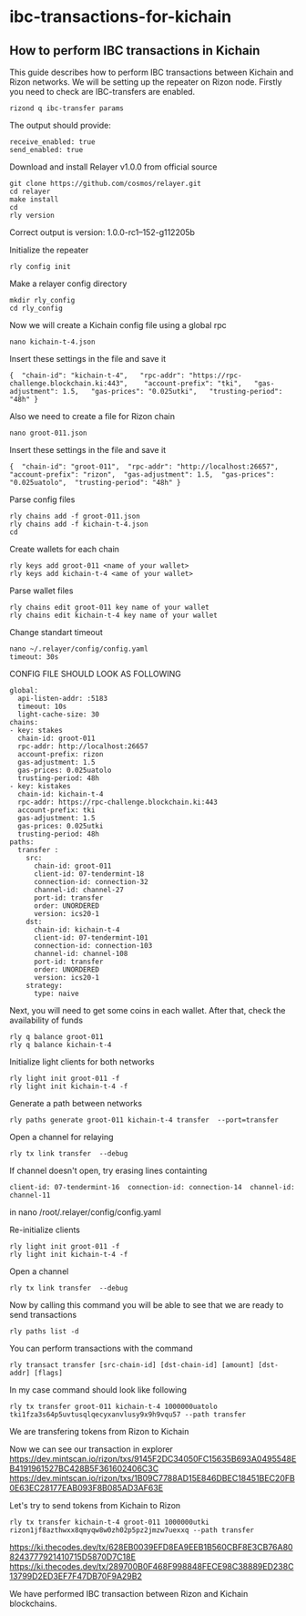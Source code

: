 # ibc-transactions-for-kichain
## How to perform IBC transactions in Kichain

This guide describes how to perform IBC transactions between Kichain and Rizon networks. 
We will be setting up the repeater on Rizon node.
Firstly you need to check are IBC-transfers are enabled.
```
rizond q ibc-transfer params
```
The output should provide:
```
receive_enabled: true 
send_enabled: true  
```
Download and install Relayer v1.0.0 from official source
```
git clone https://github.com/cosmos/relayer.git
cd relayer
make install
cd
rly version
```
Correct output is version: 1.0.0-rc1–152-g112205b

Initialize the repeater
```
rly config init
```
Make a relayer config directory
```
mkdir rly_config
cd rly_config
```
Now we will create a Kichain config file using a global rpc
```
nano kichain-t-4.json
```
Insert these settings in the file and save it
```
{  "chain-id": "kichain-t-4",   "rpc-addr": "https://rpc-challenge.blockchain.ki:443",    "account-prefix": "tki",   "gas-adjustment": 1.5,   "gas-prices": "0.025utki",   "trusting-period": "48h" }  
```
Also we need to create a file for Rizon chain
```
nano groot-011.json
```
Insert these settings in the file and save it
```
{  "chain-id": "groot-011",  "rpc-addr": "http://localhost:26657",   "account-prefix": "rizon",  "gas-adjustment": 1.5,  "gas-prices": "0.025uatolo",  "trusting-period": "48h" }
```
Parse config files
```
rly chains add -f groot-011.json
rly chains add -f kichain-t-4.json
cd
```
Create wallets for each chain
```
rly keys add groot-011 <name of your wallet> 
rly keys add kichain-t-4 <ame of your wallet>
```
Parse wallet files
```
rly chains edit groot-011 key name of your wallet
rly chains edit kichain-t-4 key name of your wallet
```
Change standart timeout
```
nano ~/.relayer/config/config.yaml
timeout: 30s  
```
CONFIG FILE SHOULD LOOK AS FOLLOWING
```
global:
  api-listen-addr: :5183
  timeout: 10s
  light-cache-size: 30
chains:
- key: stakes
  chain-id: groot-011
  rpc-addr: http://localhost:26657
  account-prefix: rizon
  gas-adjustment: 1.5
  gas-prices: 0.025uatolo
  trusting-period: 48h
- key: kistakes
  chain-id: kichain-t-4
  rpc-addr: https://rpc-challenge.blockchain.ki:443
  account-prefix: tki
  gas-adjustment: 1.5
  gas-prices: 0.025utki
  trusting-period: 48h
paths:
  transfer :
    src:
      chain-id: groot-011
      client-id: 07-tendermint-18
      connection-id: connection-32
      channel-id: channel-27
      port-id: transfer
      order: UNORDERED
      version: ics20-1
    dst:
      chain-id: kichain-t-4
      client-id: 07-tendermint-101
      connection-id: connection-103
      channel-id: channel-108
      port-id: transfer
      order: UNORDERED
      version: ics20-1
    strategy:
      type: naive
```
Next, you will need to get some coins in each wallet. After that, check the availability of funds
```
rly q balance groot-011
rly q balance kichain-t-4
```
Initialize light clients for both networks
```
rly light init groot-011 -f
rly light init kichain-t-4 -f
```
Generate a path between networks 
```
rly paths generate groot-011 kichain-t-4 transfer  --port=transfer
```
Open a channel for relaying 
```
rly tx link transfer  --debug
```
If channel doesn't open, try erasing lines containting
```
client-id: 07-tendermint-16  connection-id: connection-14  channel-id: channel-11
```
in nano /root/.relayer/config/config.yaml

Re-initialize clients
```
rly light init groot-011 -f
rly light init kichain-t-4 -f
```
Open a channel
```
rly tx link transfer  --debug
```
Now by calling this command you will be able to see that we are ready to send transactions
```
rly paths list -d
```
You can perform transactions with the command
```
rly transact transfer [src-chain-id] [dst-chain-id] [amount] [dst-addr] [flags] 
```
In my case command should look like following
```
rly tx transfer groot-011 kichain-t-4 1000000uatolo tki1fza3s64p5uvtusqlqecyxanvlusy9x9h9vqu57 --path transfer
```
We are transfering tokens from Rizon to Kichain
  
Now we can see our transaction in explorer
https://dev.mintscan.io/rizon/txs/9145F2DC34050FC15635B693A0495548EB4191961527BC428B5F361602406C3C
https://dev.mintscan.io/rizon/txs/1B09C7788AD15E846DBEC18451BEC20FB0E63EC28177EAB093F8B085AD3AF63E

Let's try to send tokens from Kichain to Rizon

```
rly tx transfer kichain-t-4 groot-011 1000000utki rizon1jf8azthwxx8qmyqw8w0zh02p5pz2jmzw7uexxq --path transfer            
```
https://ki.thecodes.dev/tx/628EB0039EFD8EA9EEB1B560CBF8E3CB76A808243777921410715D5870D7C18E
https://ki.thecodes.dev/tx/289700B0F468F998848FECE98C38889ED238C13799D2ED3EF7F47DB70F9A29B2
  
We have performed IBC transaction between Rizon and Kichain blockchains.
